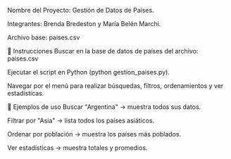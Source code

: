 Nombre del Proyecto: Gestión de Datos de Países. 

Integrantes: Brenda Bredeston y María Belén Marchi.

Archivo base: paises.csv

🔧 Instrucciones
Buscar en la base de datos de países del archivo: paises.csv

Ejecutar el script en Python (python gestion_paises.py).

Navegar por el menú para realizar búsquedas, filtros, ordenamientos y ver estadísticas.

📌 Ejemplos de uso
Buscar "Argentina" → muestra todos sus datos.

Filtrar por "Asia" → lista todos los países asiáticos.

Ordenar por población → muestra los países más poblados.

Ver estadísticas → muestra totales y promedios.